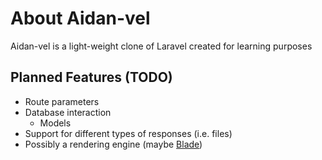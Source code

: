 # About Aidan-vel

Aidan-vel is a light-weight clone of Laravel created for learning purposes

## Planned Features (TODO)

* Route parameters
* Database interaction
    * Models
* Support for different types of responses (i.e. files)
* Possibly a rendering engine (maybe [Blade](https://github.com/jenssegers/blade))
